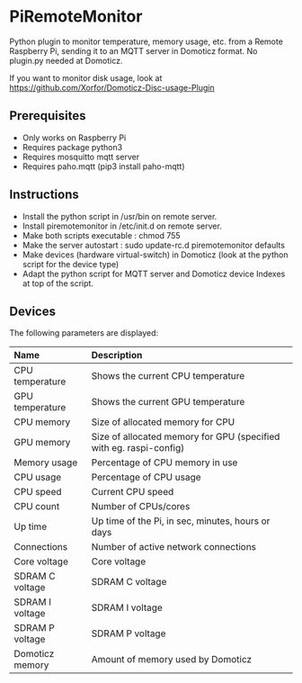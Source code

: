 # PiRemoteMonitor
Python plugin to monitor temperature, memory usage, etc. from a Remote Raspberry Pi, sending it to an MQTT server in Domoticz format.
No plugin.py needed at Domoticz.

If you want to monitor disk usage, look at https://github.com/Xorfor/Domoticz-Disc-usage-Plugin

## Prerequisites
- Only works on Raspberry Pi
- Requires package python3
- Requires mosquitto mqtt server
- Requires paho.mqtt (pip3 install paho-mqtt)


## Instructions
- Install the python script in /usr/bin on remote server.
- Install piremotemonitor in /etc/init.d on remote server. 
- Make both scripts executable : chmod 755 
- Make the server autostart : sudo update-rc.d piremotemonitor defaults
- Make devices (hardware virtual-switch) in Domoticz (look at the python script for the device type)
- Adapt the python script for MQTT server and Domoticz device Indexes at top of the script.

## Devices
The following parameters are displayed:

| Name            | Description
| :---            | :---
| CPU temperature | Shows the current CPU temperature
| GPU temperature | Shows the current GPU temperature
| CPU memory      | Size of allocated memory for CPU
| GPU memory      | Size of allocated memory for GPU (specified with eg. raspi-config)
| Memory usage    | Percentage of CPU memory in use
| CPU usage       | Percentage of CPU usage
| CPU speed       | Current CPU speed
| CPU count       | Number of CPUs/cores
| Up time         | Up time of the Pi, in sec, minutes, hours or days
| Connections     | Number of active network connections
| Core voltage    | Core voltage
| SDRAM C voltage | SDRAM C voltage
| SDRAM I voltage | SDRAM I voltage
| SDRAM P voltage | SDRAM P voltage
| Domoticz memory | Amount of memory used by Domoticz
